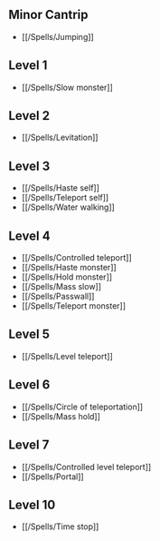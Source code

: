 ## Minor Cantrip

- [[/Spells/Jumping]]

## Level 1

- [[/Spells/Slow monster]]

## Level 2

- [[/Spells/Levitation]]

## Level 3

- [[/Spells/Haste self]]
- [[/Spells/Teleport self]]
- [[/Spells/Water walking]]

## Level 4

- [[/Spells/Controlled teleport]]
- [[/Spells/Haste monster]]
- [[/Spells/Hold monster]]
- [[/Spells/Mass slow]]
- [[/Spells/Passwall]]
- [[/Spells/Teleport monster]]

## Level 5

- [[/Spells/Level teleport]]

## Level 6

- [[/Spells/Circle of teleportation]]
- [[/Spells/Mass hold]]

## Level 7

- [[/Spells/Controlled level teleport]]
- [[/Spells/Portal]]

## Level 10

- [[/Spells/Time stop]]
